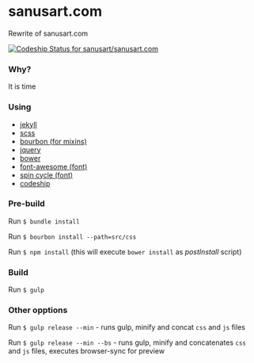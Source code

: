 # sanusart.com

Rewrite of sanusart.com 

[ ![Codeship Status for sanusart/sanusart.com](https://www.codeship.io/projects/f5869670-2c57-0132-f651-725511a19204/status?branch=master)](https://www.codeship.io/projects/38803)

### Why?

It is time

### Using

- [jekyll](http://jekyllrb.com/)
- [scss](http://sass-lang.com/)
- [bourbon (for mixins)](http://bourbon.io/)
- [jquery](http://jquery.com/)
- [bower](http://bower.io/)
- [font-awesome (font)](http://fortawesome.github.io/Font-Awesome/)
- [spin cycle (font)](http://www.bvfonts.com/fonts/details.php?id=43)
- [codeship](https://www.codeship.io)

### Pre-build 

Run `$ bundle install`

Run `$ bourbon install --path=src/css`

Run `$ npm install` (this will execute `bower install` as _postInstall_ script)

### Build

Run `$ gulp`

### Other opptions

Run `$ gulp release --min` - runs gulp, minify and concat `css` and `js` files

Run `$ gulp release --min --bs` - runs gulp, minify and concatenates `css` and `js` files, executes browser-sync for preview
